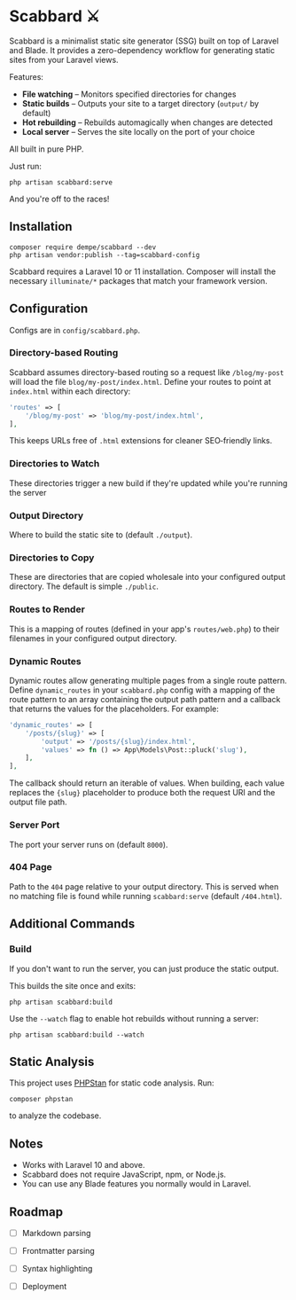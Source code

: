 # Scabbard ⚔️

Scabbard is a minimalist static site generator (SSG) built on top of Laravel and Blade. It provides a zero-dependency workflow for generating static sites from your Laravel views.

Features:

- **File watching** – Monitors specified directories for changes
- **Static builds** – Outputs your site to a target directory (`output/` by default)
- **Hot rebuilding** – Rebuilds automagically when changes are detected
- **Local server** – Serves the site locally on the port of your choice

All built in pure PHP.

Just run:

```
php artisan scabbard:serve
```

And you're off to the races!

## Installation

```
composer require dempe/scabbard --dev
php artisan vendor:publish --tag=scabbard-config
```

Scabbard requires a Laravel 10 or 11 installation. Composer will install the
necessary `illuminate/*` packages that match your framework version.

## Configuration

Configs are in `config/scabbard.php`.

### Directory-based Routing

Scabbard assumes directory-based routing so a request like `/blog/my-post`
will load the file `blog/my-post/index.html`.  Define your routes to point at
`index.html` within each directory:

```php
'routes' => [
    '/blog/my-post' => 'blog/my-post/index.html',
],
```

This keeps URLs free of `.html` extensions for cleaner SEO‑friendly links.

### Directories to Watch

These directories trigger a new build if they're updated while you're running the server

### Output Directory

Where to build the static site to (default `./output`).

### Directories to Copy

These are directories that are copied wholesale into your configured output directory.  The default is simple `./public`.

### Routes to Render

This is a mapping of routes (defined in your app's `routes/web.php`) to their filenames in your configured output directory.

### Dynamic Routes

Dynamic routes allow generating multiple pages from a single route pattern.
Define `dynamic_routes` in your `scabbard.php` config with a mapping of the
route pattern to an array containing the output path pattern and a callback that
returns the values for the placeholders. For example:

```php
'dynamic_routes' => [
    '/posts/{slug}' => [
        'output' => '/posts/{slug}/index.html',
        'values' => fn () => App\Models\Post::pluck('slug'),
    ],
],
```

The callback should return an iterable of values. When building, each value
replaces the `{slug}` placeholder to produce both the request URI and the output
file path.

### Server Port

The port your server runs on (default `8000`).

### 404 Page

Path to the `404` page relative to your output directory. This is served when
no matching file is found while running `scabbard:serve` (default `/404.html`).

## Additional Commands

### Build

If you don't want to run the server, you can just produce the static output.

This builds the site once and exits:

```
php artisan scabbard:build
```

Use the `--watch` flag to enable hot rebuilds without running a server:

```
php artisan scabbard:build --watch
```


## Static Analysis

This project uses [PHPStan](https://phpstan.org/) for static code analysis. Run:

```
composer phpstan
```

to analyze the codebase.

## Notes

- Works with Laravel 10 and above.
- Scabbard does not require JavaScript, npm, or Node.js.
- You can use any Blade features you normally would in Laravel.

## Roadmap

- [ ] Markdown parsing
- [ ] Frontmatter parsing
- [ ] Syntax highlighting
- [ ] Deployment


